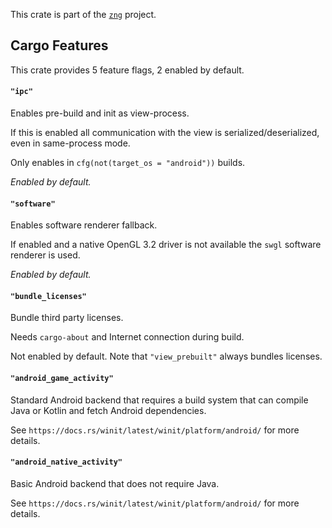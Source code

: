 <!--do doc --readme header-->
This crate is part of the [`zng`](https://github.com/zng-ui/zng?tab=readme-ov-file#crates) project.


<!--do doc --readme features-->
## Cargo Features

This crate provides 5 feature flags, 2 enabled by default.

#### `"ipc"`
Enables pre-build and init as view-process.

If this is enabled all communication with the view is serialized/deserialized,
even in same-process mode.

Only enables in `cfg(not(target_os = "android"))` builds.

*Enabled by default.*

#### `"software"`
Enables software renderer fallback.

If enabled and a native OpenGL 3.2 driver is not available the `swgl` software renderer is used.

*Enabled by default.*

#### `"bundle_licenses"`
Bundle third party licenses.

Needs `cargo-about` and Internet connection during build.

Not enabled by default. Note that `"view_prebuilt"` always bundles licenses.

#### `"android_game_activity"`
Standard Android backend that requires a build system that can compile Java or Kotlin and fetch Android dependencies.

See `https://docs.rs/winit/latest/winit/platform/android/` for more details.

#### `"android_native_activity"`
Basic Android backend that does not require Java.

See `https://docs.rs/winit/latest/winit/platform/android/` for more details.

<!--do doc --readme #SECTION-END-->



